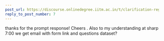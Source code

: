 ```yaml
---
post_url: https://discourse.onlinedegree.iitm.ac.in/t/clarification-regarding-mock-roe-timings/168384/8
reply_to_post_number: 7
---
```

thanks for the prompt response! Cheers . Also to my understanding at sharp 7:00 we get email with form link and questions dataset?